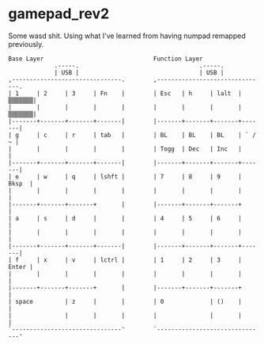 # gamepad_rev2

Some wasd shit. Using what I've learned from having numpad remapped previously.

    Base Layer                               Function Layer
                 .-----.                                  .-----.
                 | USB |                                  | USB |
    ,-------------------------------.        ,-------------------------------.
    | 1     | 2     | 3     | Fn    |        | Esc   | h     | lalt  |▒▒▒▒▒▒▒|
    |       |       |       |       |        |       |       |       |▒▒▒▒▒▒▒|
    |-------+-------+-------+-------|        |-------+-------+-------+-------|
    | g     | c     | r     | tab   |        | BL    | BL    | BL    | ` / ~ |
    |       |       |       |       |        | Togg  | Dec   | Inc   |       |
    |-------+-------+-------+-------|        |-------+-------+-------+-------|
    | e     | w     | q     | lshft |        | 7     | 8     | 9     | Bksp  |
    |       |       |       |       |        |       |       |       |       |
    |-------+-------+-------+       |        |-------+-------+-------+       |
    | a     | s     | d     |       |        | 4     | 5     | 6     |       |
    |       |       |       |       |        |       |       |       |       |
    |-------+-------+-------+-------|        |-------+-------+-------+-------|
    | f     | x     | v     | lctrl |        | 1     | 2     | 3     | Enter |
    |       |       |       |       |        |       |       |       |       |
    |-------+-------+-------+       |        |-------+-------+-------+       |
    | space         | z     |       |        | 0             | ()    |       |
    |               |       |       |        |               |       |       |
    `-------------------------------'        `-------------------------------'
